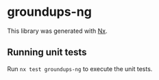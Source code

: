 # groundups-ng

This library was generated with [Nx](https://nx.dev).

## Running unit tests

Run `nx test groundups-ng` to execute the unit tests.
